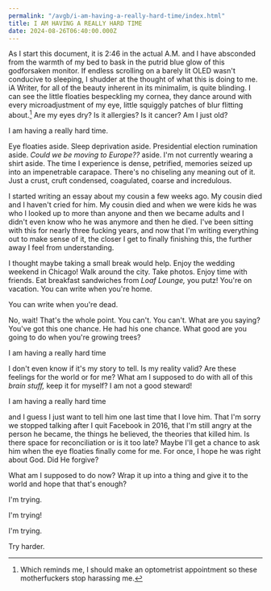 ```yaml
---
permalink: "/avgb/i-am-having-a-really-hard-time/index.html"
title: I AM HAVING A REALLY HARD TIME
date: 2024-08-26T06:40:00.000Z
---
```


As I start this document, it is 2:46 in the actual A.M. and I have absconded from the warmth of my bed to bask in the putrid blue glow of this godforsaken monitor. If endless scrolling on a barely lit OLED wasn't conducive to sleeping, I shudder at the thought of what this is doing to me. iA Writer, for all of the beauty inherent in its minimalim, is quite blinding. I can see the little floaties bespeckling my cornea, they dance around with every microadjustment of my eye, little squiggly patches of blur flitting about.[^1] Are my eyes dry? Is it allergies? Is it cancer? Am I just old?

I am having a really hard time.

Eye floaties aside. Sleep deprivation aside. Presidential election rumination aside. *Could we be moving to Europe??* aside. I'm not currently wearing a shirt aside. The time I experience is dense, petrified, memories seized up into an impenetrable carapace. There's no chiseling any meaning out of it. Just a crust, cruft condensed, coagulated, coarse and incredulous.

I started writing an essay about my cousin a few weeks ago. My cousin died and I haven't cried for him. My cousin died and when we were kids he was who I looked up to more than anyone and then we became adults and I didn't even know who he was anymore and then he died. I've been sitting with this for nearly three fucking years, and now that I'm writing everything out to make sense of it, the closer I get to finally finishing this, the further away I feel from understanding.

I thought maybe taking a small break would help. Enjoy the wedding weekend in Chicago! Walk around the city. Take photos. Enjoy time with friends. Eat breakfast sandwiches from *Loaf Lounge,* you putz! You're on vacation. You can write when you're home. 

You can write when you're dead. 

No, wait! That's the whole point. You can't. You can't. What are you saying? You've got this one chance. He had his one chance. What good are you going to do when you're growing trees?

I am having 
a really hard time

I don't even know if it's my story to tell. Is my reality valid? Are these feelings for the world or for me? What am I supposed to do with all of this *brain stuff,* keep it for myself? I am not a good steward!

I
am
having
a
really
hard
time

and I guess I just want to tell him one last time that I love him. That I'm sorry we stopped talking after I quit Facebook in 2016, that I'm still angry at the person he became, the things he believed, the theories that killed him. Is there space for reconciliation or is it too late? Maybe I'll get a chance to ask him when the eye floaties finally come for me. For once, I hope he was right about God. Did He forgive?

What am I supposed to do now? Wrap it up into a thing and give it to the world and hope that that's enough? 

I'm trying.

I'm trying!

I'm trying.

Try harder.

[^1]: Which reminds me, I should make an optometrist appointment so these motherfuckers stop harassing me.